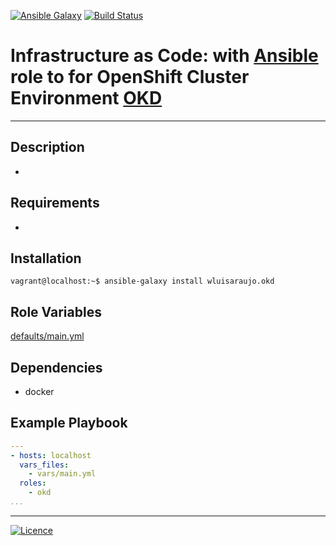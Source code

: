 [![Ansible Galaxy](https://img.shields.io/badge/Ansible%20Galaxy-OKD-blue.svg)](https://galaxy.ansible.com/wluisaraujo/iac_ansible_okd)  [![Build Status](https://travis-ci.org/wluisaraujo/ansible-role-okd.svg?branch=master)](https://travis-ci.org/wluisaraujo/ansible-role-okd)

# Infrastructure as Code: with [Ansible](https://www.ansible.com) role to for OpenShift Cluster Environment [OKD](https://www.okd.io/)
------------

Description
------------

 *

Requirements
------------

 *

Installation
------------

```console
vagrant@localhost:~$ ansible-galaxy install wluisaraujo.okd
```

Role Variables
--------------

[defaults/main.yml](defaults/main.yml)

Dependencies
------------

* docker

Example Playbook
----------------
```yaml
---
- hosts: localhost
  vars_files:
    - vars/main.yml 
  roles:
    - okd
...
```

----------------
[![Licence](https://img.shields.io/badge/License-GPL%20v3-red.svg)](https://www.gnu.org/licenses/gpl-3.0.pt-br.html)

